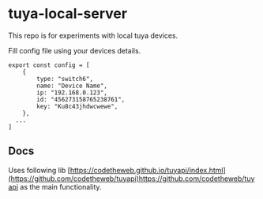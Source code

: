 # tuya-local-server

This repo is for experiments with local tuya devices.

Fill config file using your devices details.

```
export const config = [
	{
		type: "switch6",
		name: "Device Name",
	    ip: "192.168.0.123",
	    id: "456273158765238761",
	    key: "Ku8c43jhdwcwewe",
	},
  ...
]
```

## Docs

Uses following lib [https://codetheweb.github.io/tuyapi/index.html](https://github.com/codetheweb/tuyapi)https://github.com/codetheweb/tuyapi as the main functionality.
